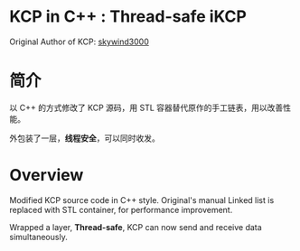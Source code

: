 KCP in C++ : Thread-safe iKCP
======================================

Original Author of KCP: [skywind3000](https://github.com/skywind3000/kcp) 

# 简介

以 C++ 的方式修改了 KCP 源码，用 STL 容器替代原作的手工链表，用以改善性能。

外包装了一层，**线程安全**，可以同时收发。

# Overview

Modified KCP source code in C++ style. Original's manual Linked list is replaced with STL container, for performance improvement.

Wrapped a layer, **Thread-safe**, KCP can now send and receive data simultaneously.